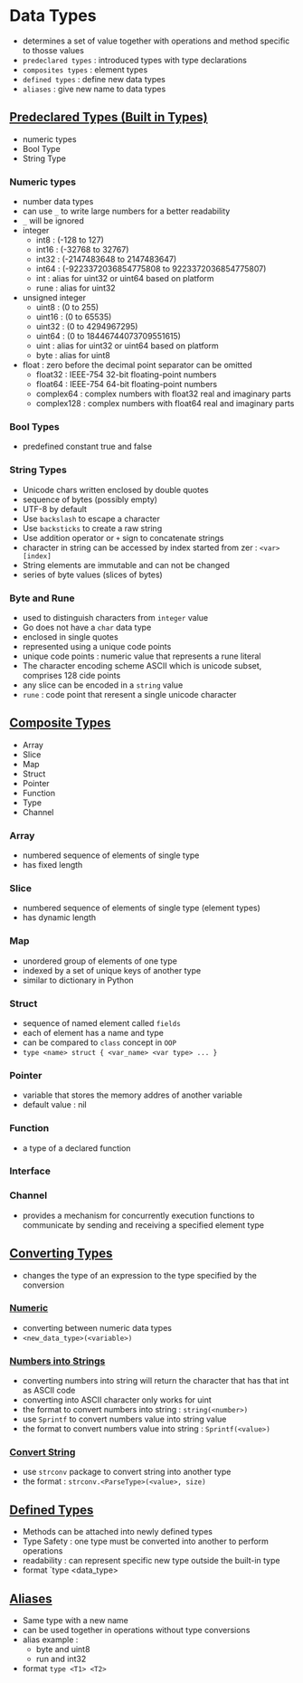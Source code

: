 # Data Types
- determines a set of value together with operations and method specific to thosse values
- `predeclared types` : introduced types with type declarations
- `composites types` : element types
- `defined types` : define new data types
- `aliases` : give new name to data types

## [Predeclared Types (Built in Types)](https://github.com/HidayatRivai2020/Golang/blob/main/Data_Types/predeclared_types.go)
- numeric types
- Bool Type
- String Type

### Numeric types
- number data types
- can use `_` to write large numbers for a better readability
- `_` will be ignored
- integer
    - int8 : (-128 to 127)
    - int16 : (-32768 to 32767)
    - int32 : (-2147483648 to 2147483647)
    - int64 : (-9223372036854775808 to 9223372036854775807)
    - int : alias for uint32 or uint64 based on platform
    - rune : alias for uint32
- unsigned integer
    - uint8 : (0 to 255)
    - uint16 : (0 to 65535)
    - uint32 : (0 to 4294967295)
    - uint64 : (0 to 18446744073709551615)
    - uint : alias for uint32 or uint64 based on platform
    - byte : alias for uint8
- float : zero before the decimal point separator can be omitted
    - float32 : IEEE-754 32-bit floating-point numbers
    - float64 : IEEE-754 64-bit floating-point numbers
    - complex64 : complex numbers with float32 real and imaginary parts
    - complex128 : complex numbers with float64 real and imaginary parts

### Bool Types
- predefined constant true and false

### String Types
- Unicode chars written enclosed by double quotes
- sequence of bytes (possibly empty)
- UTF-8 by default
- Use `backslash` to escape a character
- Use `backsticks` to create a raw string
- Use addition operator or `+` sign to concatenate strings
- character in string can be accessed by index started from zer : `<var>[index]`
- String elements are immutable and can not be changed
- series of byte values (slices of bytes)

### Byte and Rune
- used to distinguish characters from `integer` value
- Go does not have a `char` data type
- enclosed in single quotes
- represented using a unique code points
- unique code points : numeric value that represents a rune literal
- The character encoding scheme ASCII which is unicode subset, comprises 128 cide points
- any slice can be encoded in a `string` value
- `rune` : code point that reresent a single unicode character

## [Composite Types](https://github.com/HidayatRivai2020/Golang/blob/main/Data_Types/composites_types.go)
- Array
- Slice
- Map
- Struct
- Pointer
- Function
- Type
- Channel

### Array
- numbered sequence of elements of single type
- has fixed length

### Slice
- numbered sequence of elements of single type (element types)
- has dynamic length

### Map
- unordered group of elements of one type
- indexed by a set of unique keys of another type
- similar to dictionary in Python

### Struct
- sequence of named element called `fields`
- each of element has a name and type
- can be compared to `class` concept in `OOP`
- `type <name> struct { <var_name> <var type> ... }`

### Pointer
- variable that stores the memory addres of another variable
- default value : nil

### Function
- a type of a declared function

### Interface

### Channel
- provides a mechanism for concurrently execution functions to communicate by sending and receiving a specified element type

## [Converting Types](https://github.com/HidayatRivai2020/Golang/blob/main/Data_Types/converting_types.go)
- changes the type of an expression to the type specified by the conversion

### [Numeric](https://github.com/HidayatRivai2020/Golang/blob/main/Data_Types/converting_number.go)
- converting between numeric data types
- `<new_data_type>(<variable>)`

### [Numbers into Strings](https://github.com/HidayatRivai2020/Golang/blob/main/Data_Types/converting_string.go)
- converting numbers into string will return the character that has that int as ASCII code
- converting into ASCII character only works for uint
- the format to convert numbers into string : `string(<number>)`
- use `Sprintf` to convert numbers value into string value
- the format to convert numbers value into string : `Sprintf(<value>)`

### [Convert String]((https://github.com/HidayatRivai2020/Golang/blob/main/Data_Types/strconv_package.go))
- use `strconv` package to convert string into another type
- the format : `strconv.<ParseType>(<value>, size)`

## [Defined Types](https://github.com/HidayatRivai2020/Golang/blob/main/Data_Types/defined_type.go)
- Methods can be attached into newly defined types
- Type Safety : one type must be converted into another to perform operations
- readability : can represent specific new type outside the built-in type
- format `type <name> <data_type>

## [Aliases]((https://github.com/HidayatRivai2020/Golang/blob/main/Data_Types/aliases.go))
- Same type with a new name
- can be used together in operations without type conversions
- alias example :
    - byte and uint8
    - run and int32
- format `type <T1> <T2>`